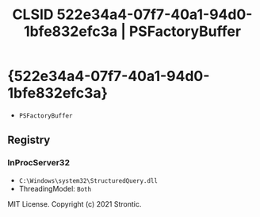 ﻿---
title: "CLSID 522e34a4-07f7-40a1-94d0-1bfe832efc3a | PSFactoryBuffer"
excerpt: What is COM-Object CLSID 522e34a4-07f7-40a1-94d0-1bfe832efc3a?
---

# {522e34a4-07f7-40a1-94d0-1bfe832efc3a}

* `PSFactoryBuffer`

## Registry


### InProcServer32

* `C:\Windows\system32\StructuredQuery.dll`
* ThreadingModel: `Both`

MIT License. Copyright (c) 2021 Strontic.


